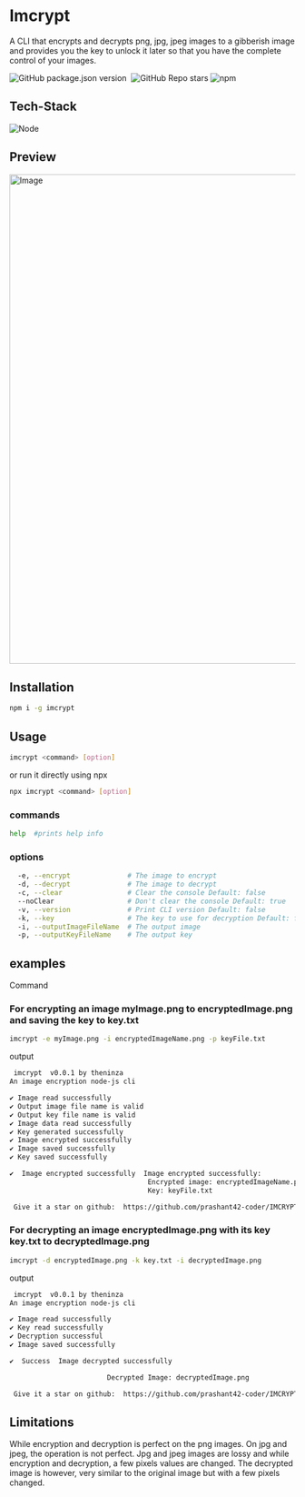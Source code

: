 # Imcrypt

A CLI that encrypts and decrypts png, jpg, jpeg images to a gibberish image and provides you the key to unlock it later so that you have the complete control of your images.

![GitHub package.json version](https://img.shields.io/github/package-json/v/theninza/imcrypt?style=for-the-badge)&nbsp;
![GitHub Repo stars](https://img.shields.io/github/stars/theninza/imcrypt?logo=github&style=for-the-badge)
![npm](https://img.shields.io/npm/dt/imcrypt?style=for-the-badge&logo=npm)

## Tech-Stack

![Node](https://img.shields.io/badge/NodeJS-05122A?style=for-the-badge&logo=node.js)&nbsp;

## Preview

<img width="1891" height="861" alt="Image" src="https://github.com/user-attachments/assets/c04db76f-3f1a-46df-8a45-07b61041a3b4" />

## Installation

```sh
npm i -g imcrypt
```

## Usage

```sh
imcrypt <command> [option]
```

or run it directly using npx

```sh
npx imcrypt <command> [option]
```

### commands

```sh
help  #prints help info
```

### options

```sh
  -e, --encrypt              # The image to encrypt
  -d, --decrypt              # The image to decrypt
  -c, --clear                # Clear the console Default: false
  --noClear                  # Don't clear the console Default: true
  -v, --version              # Print CLI version Default: false
  -k, --key                  # The key to use for decryption Default: false
  -i, --outputImageFileName  # The output image
  -p, --outputKeyFileName    # The output key
```

## examples

Command

### For encrypting an image myImage.png to encryptedImage.png and saving the key to key.txt

```sh
imcrypt -e myImage.png -i encryptedImageName.png -p keyFile.txt
```

output

```sh
 imcrypt  v0.0.1 by theninza
An image encryption node-js cli

✔ Image read successfully
✔ Output image file name is valid
✔ Output key file name is valid
✔ Image data read successfully
✔ Key generated successfully
✔ Image encrypted successfully
✔ Image saved successfully
✔ Key saved successfully

✔  Image encrypted successfully  Image encrypted successfully:
                                  Encrypted image: encryptedImageName.png
                                  Key: keyFile.txt

 Give it a star on github:  https://github.com/prashant42-coder/IMCRYPT_V1
```

### For decrypting an image encryptedImage.png with its key key.txt to decryptedImage.png

```sh
imcrypt -d encryptedImage.png -k key.txt -i decryptedImage.png
```

output

```sh
 imcrypt  v0.0.1 by theninza
An image encryption node-js cli

✔ Image read successfully
✔ Key read successfully
✔ Decryption successful
✔ Image saved successfully

✔  Success  Image decrypted successfully

                        Decrypted Image: decryptedImage.png

 Give it a star on github:  https://github.com/prashant42-coder/IMCRYPT_V1
```

## Limitations

While encryption and decryption is perfect on the png images. On jpg and jpeg, the operation is not perfect. Jpg and jpeg images are lossy and while encryption and decryption, a few pixels values are changed. The decrypted image is however, very similar to the original image but with a few pixels changed.




